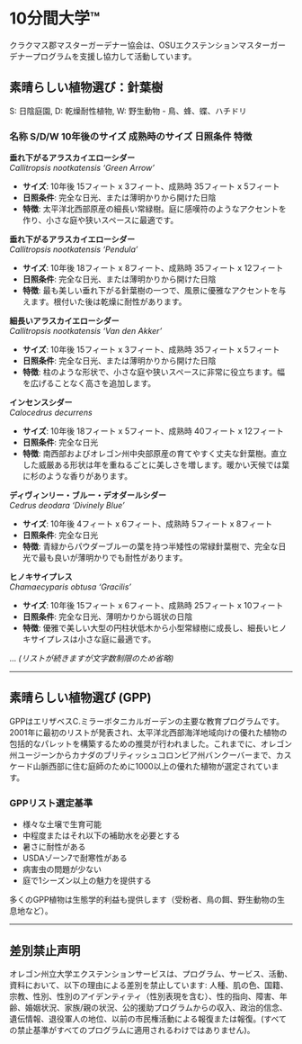 # 10分間大学™

クラクマス郡マスターガーデナー協会は、OSUエクステンションマスターガーデナープログラムを支援し協力して活動しています。  

## 素晴らしい植物選び：針葉樹  
S: 日陰庭園, D: 乾燥耐性植物, W: 野生動物 - 鳥、蜂、蝶、ハチドリ  

### 名称 S/D/W 10年後のサイズ 成熟時のサイズ 日照条件 特徴  
**垂れ下がるアラスカイエローシダー**  
_Callitropsis nootkatensis ‘Green Arrow’_  
- **サイズ**: 10年後 15フィート x 3フィート、成熟時 35フィート x 5フィート  
- **日照条件**: 完全な日光、または薄明かりから開けた日陰  
- **特徴**: 太平洋北西部原産の細長い常緑樹。庭に感嘆符のようなアクセントを作り、小さな庭や狭いスペースに最適です。  

**垂れ下がるアラスカイエローシダー**  
_Callitropsis nootkatensis ‘Pendula’_  
- **サイズ**: 10年後 18フィート x 8フィート、成熟時 35フィート x 12フィート  
- **日照条件**: 完全な日光、または薄明かりから開けた日陰  
- **特徴**: 最も美しい垂れ下がる針葉樹の一つで、風景に優雅なアクセントを与えます。根付いた後は乾燥に耐性があります。  

**細長いアラスカイエローシダー**  
_Callitropsis nootkatensis ‘Van den Akker’_  
- **サイズ**: 10年後 15フィート x 3フィート、成熟時 35フィート x 5フィート  
- **日照条件**: 完全な日光、または薄明かりから開けた日陰  
- **特徴**: 柱のような形状で、小さな庭や狭いスペースに非常に役立ちます。幅を広げることなく高さを追加します。  

**インセンスシダー**  
_Calocedrus decurrens_  
- **サイズ**: 10年後 18フィート x 5フィート、成熟時 40フィート x 12フィート  
- **日照条件**: 完全な日光  
- **特徴**: 南西部およびオレゴン州中央部原産の育てやすく丈夫な針葉樹。直立した威厳ある形状は年を重ねるごとに美しさを増します。暖かい天候では葉に杉のような香りがあります。  

**ディヴィンリー・ブルー・デオダールシダー**  
_Cedrus deodara ‘Divinely Blue’_  
- **サイズ**: 10年後 4フィート x 6フィート、成熟時 5フィート x 8フィート  
- **日照条件**: 完全な日光  
- **特徴**: 青緑からパウダーブルーの葉を持つ半矮性の常緑針葉樹で、完全な日光で最も良いが薄明かりでも耐性があります。  

**ヒノキサイプレス**  
_Chamaecyparis obtusa ‘Gracilis’_  
- **サイズ**: 10年後 15フィート x 6フィート、成熟時 25フィート x 10フィート  
- **日照条件**: 完全な日光、薄明かりから斑状の日陰  
- **特徴**: 優雅で美しい大型の円柱状低木から小型常緑樹に成長し、細長いヒノキサイプレスは小さな庭に最適です。  

... *(リストが続きますが文字数制限のため省略)*  

---

## 素晴らしい植物選び (GPP)  
GPPはエリザベスC.ミラーボタニカルガーデンの主要な教育プログラムです。2001年に最初のリストが発表され、太平洋北西部海洋地域向けの優れた植物の包括的なパレットを構築するための推奨が行われました。これまでに、オレゴン州ユージーンからカナダのブリティッシュコロンビア州バンクーバーまで、カスケード山脈西部に住む庭師のために1000以上の優れた植物が選定されています。  

### GPPリスト選定基準  
- 様々な土壌で生育可能  
- 中程度またはそれ以下の補助水を必要とする  
- 暑さに耐性がある  
- USDAゾーン7で耐寒性がある  
- 病害虫の問題が少ない  
- 庭で1シーズン以上の魅力を提供する  

多くのGPP植物は生態学的利益も提供します（受粉者、鳥の餌、野生動物の生息地など）。  

---

## 差別禁止声明  
オレゴン州立大学エクステンションサービスは、プログラム、サービス、活動、資料において、以下の理由による差別を禁止しています: 人種、肌の色、国籍、宗教、性別、性別のアイデンティティ（性別表現を含む）、性的指向、障害、年齢、婚姻状況、家族/親の状況、公的援助プログラムからの収入、政治的信念、遺伝情報、退役軍人の地位、以前の市民権活動による報復または報復。(すべての禁止基準がすべてのプログラムに適用されるわけではありません)。